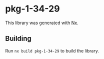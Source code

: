 # pkg-1-34-29

This library was generated with [Nx](https://nx.dev).

## Building

Run `nx build pkg-1-34-29` to build the library.
